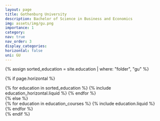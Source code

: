 ```yaml
---
layout: page
title: Gothenburg University
description: Bachelor of Science in Business and Economics
img: assets/img/gu.png
importance: 1
category:
nav: true
nav_order: 3
display_categories:
horizontal: false
uni: GU
---
```

<!-- markdownlint-disable MD033 -->

<div class="education">
<!-- Display projects without categories -->

{% assign sorted_education = site.education | where: "folder", "gu" %}

  <!-- Generate cards for each project -->

{% if page.horizontal %}

  <div class="container">
    <div class="row row-cols-1 row-cols-md-2">
    {% for education in sorted_education %}
      {% include education_horizontal.liquid %}
    {% endfor %}
    </div>
  </div>
{% else %}
  <div class="row row-cols-1 row-cols-md-3">
    {% for education in education_courses %}
      {% include education.liquid %}
    {% endfor %}
  </div>
{% endif %}
</div>
